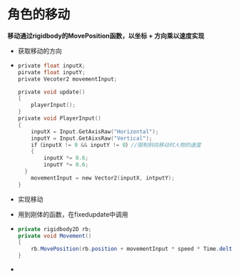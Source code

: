 # 角色的移动

**移动通过rigidbody的MovePosition函数，以坐标 + 方向乘以速度实现**

* 获取移动的方向

* ```c
  private float inputX;
  pirvate float inputY;
  private Vecoter2 movementInput;
  
  private void update()
  {
      playerInput();
  }
  private void PlayerInput()
  {
      inputX = Input.GetAxisRaw("Horizontal");
      inputY = Input.GetAixsRaw("Vertical");
      if（inputX != 0 && inputY != 0）//限制斜向移动时人物的速度
      {
          inputX *= 0.6;
          inputY *= 0.6;
  	}
      movementInput = new Vector2(inputX, intputY);
  }
  
* 实现移动

* 用到刚体的函数，在fixedupdate中调用

* ```c#
  private rigidbody2D rb;
  private void Movement()
  {
      rb.MovePosition(rb.position + movementInput * speed * Time.deltaltime);
  }
  ```

* 